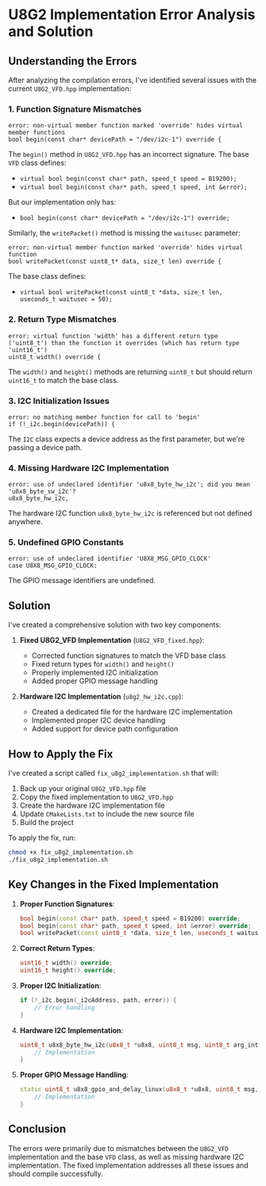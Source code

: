 # U8G2 Implementation Error Analysis and Solution

## Understanding the Errors

After analyzing the compilation errors, I've identified several issues with the current `U8G2_VFD.hpp` implementation:

### 1. Function Signature Mismatches

```
error: non-virtual member function marked 'override' hides virtual member functions
bool begin(const char* devicePath = "/dev/i2c-1") override {
```

The `begin()` method in `U8G2_VFD.hpp` has an incorrect signature. The base `VFD` class defines:
- `virtual bool begin(const char* path, speed_t speed = B19200);`
- `virtual bool begin(const char* path, speed_t speed, int &error);`

But our implementation only has:
- `bool begin(const char* devicePath = "/dev/i2c-1") override;`

Similarly, the `writePacket()` method is missing the `waitusec` parameter:
```
error: non-virtual member function marked 'override' hides virtual function
bool writePacket(const uint8_t* data, size_t len) override {
```

The base class defines:
- `virtual bool writePacket(const uint8_t *data, size_t len, useconds_t waitusec = 50);`

### 2. Return Type Mismatches

```
error: virtual function 'width' has a different return type ('uint8_t') than the function it overrides (which has return type 'uint16_t')
uint8_t width() override {
```

The `width()` and `height()` methods are returning `uint8_t` but should return `uint16_t` to match the base class.

### 3. I2C Initialization Issues

```
error: no matching member function for call to 'begin'
if (!_i2c.begin(devicePath)) {
```

The `I2C` class expects a device address as the first parameter, but we're passing a device path.

### 4. Missing Hardware I2C Implementation

```
error: use of undeclared identifier 'u8x8_byte_hw_i2c'; did you mean 'u8x8_byte_sw_i2c'?
u8x8_byte_hw_i2c,
```

The hardware I2C function `u8x8_byte_hw_i2c` is referenced but not defined anywhere.

### 5. Undefined GPIO Constants

```
error: use of undeclared identifier 'U8X8_MSG_GPIO_CLOCK'
case U8X8_MSG_GPIO_CLOCK:
```

The GPIO message identifiers are undefined.

## Solution

I've created a comprehensive solution with two key components:

1. **Fixed U8G2_VFD Implementation** (`U8G2_VFD_fixed.hpp`):
   - Corrected function signatures to match the VFD base class
   - Fixed return types for `width()` and `height()`
   - Properly implemented I2C initialization
   - Added proper GPIO message handling

2. **Hardware I2C Implementation** (`u8g2_hw_i2c.cpp`):
   - Created a dedicated file for the hardware I2C implementation
   - Implemented proper I2C device handling
   - Added support for device path configuration

## How to Apply the Fix

I've created a script called `fix_u8g2_implementation.sh` that will:

1. Back up your original `U8G2_VFD.hpp` file
2. Copy the fixed implementation to `U8G2_VFD.hpp`
3. Create the hardware I2C implementation file
4. Update `CMakeLists.txt` to include the new source file
5. Build the project

To apply the fix, run:

```bash
chmod +x fix_u8g2_implementation.sh
./fix_u8g2_implementation.sh
```

## Key Changes in the Fixed Implementation

1. **Proper Function Signatures**:
   ```cpp
   bool begin(const char* path, speed_t speed = B19200) override;
   bool begin(const char* path, speed_t speed, int &error) override;
   bool writePacket(const uint8_t *data, size_t len, useconds_t waitusec = 50) override;
   ```

2. **Correct Return Types**:
   ```cpp
   uint16_t width() override;
   uint16_t height() override;
   ```

3. **Proper I2C Initialization**:
   ```cpp
   if (!_i2c.begin(_i2cAddress, path, error)) {
       // Error handling
   }
   ```

4. **Hardware I2C Implementation**:
   ```cpp
   uint8_t u8x8_byte_hw_i2c(u8x8_t *u8x8, uint8_t msg, uint8_t arg_int, void *arg_ptr) {
       // Implementation
   }
   ```

5. **Proper GPIO Message Handling**:
   ```cpp
   static uint8_t u8x8_gpio_and_delay_linux(u8x8_t *u8x8, uint8_t msg, uint8_t arg_int, void *arg_ptr) {
       // Implementation
   }
   ```

## Conclusion

The errors were primarily due to mismatches between the `U8G2_VFD` implementation and the base `VFD` class, as well as missing hardware I2C implementation. The fixed implementation addresses all these issues and should compile successfully.
